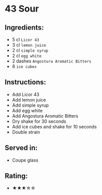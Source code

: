 # 43 Sour

## Ingredients:
- 5 cl `Licor 43`
- 3 cl `lemon juice`
- 2 cl `simple syrup`
- 2 cl `egg white`
- 2 dashes `Angostura Aromatic Bitters`
- 8 `ice cubes`

## Instructions:
- Add Licor 43
- Add lemon juice
- Add simple syrup
- Add egg white
- Add Angostura Aromatic Bitters
- Dry shake for 30 seconds
- Add ice cubes and shake for 10 seconds
- Double strain

## Served in:
- Coupe glass

## Rating:
- ★★★☆☆